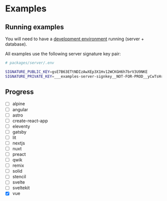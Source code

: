 # Examples

## Running examples

You will need to have a [development environment](../docs/development-environment.md)
running (server + database).

All examples use the following server signature key pair:

```bash
# packages/server/.env

SIGNATURE_PUBLIC_KEY=gsE7B63ETtNDIzAwXEp3X1Hv12WCKGH6h7brV3U9NKE
SIGNATURE_PRIVATE_KEY=___examples-server-signkey__NOT-FOR-PROD__yCwTsHrcRO00MjMDBcSndfUe_XZYIoYfqHtutXdT00oQ
```

## Progress

- [ ] alpine
- [ ] angular
- [ ] astro
- [ ] create-react-app
- [ ] eleventy
- [ ] gatsby
- [ ] lit
- [ ] nextjs
- [ ] nuxt
- [ ] preact
- [ ] qwik
- [ ] remix
- [ ] solid
- [ ] stencil
- [ ] svelte
- [ ] sveltekit
- [x] vue
